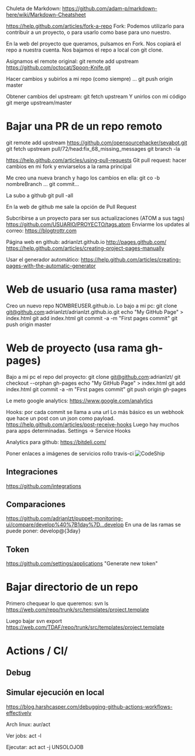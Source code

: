 Chuleta de Markdown: https://github.com/adam-p/markdown-here/wiki/Markdown-Cheatsheet


https://help.github.com/articles/fork-a-repo
Fork:
Podemos utilizarlo para contribuir a un proyecto, o para usarlo como base para uno nuestro.

En la web del proyecto que queramos, pulsamos en Fork. Nos copiará el repo a nuestra cuenta.
Nos bajamos el repo a local con git clone.

Asignamos el remote original:
git remote add upstream https://github.com/octocat/Spoon-Knife.git

Hacer cambios y subirlos a mi repo (como siempre)
...
git push origin master

Obtener cambios del upstream:
git fetch upstream
Y unirlos con mi código
git merge upstream/master


# Bajar una PR de un repo remoto
git remote add upstream https://github.com/opensourcehacker/sevabot.git
git fetch upstream pull/72/head:fix_68_missing_messages
git branch -la



https://help.github.com/articles/using-pull-requests
Git pull request: hacer cambios en mi fork y enviarselos a la rama principal

Me creo una nueva branch y hago los cambios en ella:
git co -b nombreBranch
...
git commit...

La subo a github
git pull -all

En la web de github me sale la opción de Pull Request


Subcribirse a un proyecto para ser sus actualizaciones (ATOM a sus tags)
https://github.com/USUARIO/PROYECTO/tags.atom
Enviarme los updates al correo: https://blogtrottr.com


Página web en github: adrianlzt.github.io
http://pages.github.com/
https://help.github.com/articles/creating-project-pages-manually

Usar el generador automático: https://help.github.com/articles/creating-pages-with-the-automatic-generator

# Web de usuario (usa rama master)
Creo un nuevo repo NOMBREUSER.github.io.
Lo bajo a mi pc: git clone git@github.com:adrianlzt/adrianlzt.github.io.git
echo "My GitHub Page" > index.html
git add index.html
git commit -a -m "First pages commit"
git push origin master

# Web de proyecto (usa rama gh-pages)
Bajo a mi pc el repo del proyecto: git clone git@github.com:adrianlzt/
git checkout --orphan gh-pages
echo "My GitHub Page" > index.html
git add index.html
git commit -a -m "First pages commit"
git push origin gh-pages

Le meto google analytics: https://www.google.com/analytics



Hooks: por cada commit se llama a una url
Lo más básico es un webhook que hace un post con un json como payload. https://help.github.com/articles/post-receive-hooks
Luego hay muchos para apps determinadas. Settings -> Service Hooks




Analytics para github: https://bitdeli.com/



Poner enlaces a imágenes de servicios rollo travis-ci
![CodeShip](https://www.codeship.io/projects/9ae74330-8697-0131-49f1-3e77f06cd138/status)



## Integraciones
https://github.com/integrations


## Comparaciones
https://github.com/adrianlzt/puppet-monitoring-ui/compare/develop%40%7B1day%7D...develop
En una de las ramas se puede poner: develop@{3day}


## Token
https://github.com/settings/applications
"Generate new token"


# Bajar directorio de un repo
Primero chequear lo que queremos:
svn ls https://web.com/repo/trunk/src/templates/project.template

Luego bajar
svn export https://web.com/TDAF/repo/trunk/src/templates/project.template


# Actions / CI/

## Debug

## Simular ejecución en local
https://blog.harshcasper.com/debugging-github-actions-workflows-effectively

Arch linux: aur/act

Ver jobs:
act -l

Ejecutar:
act
act -j UNSOLOJOB
